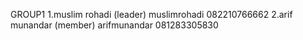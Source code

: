 GROUP1
1.muslim rohadi (leader) muslimrohadi 082210766662
2.arif munandar (member) arifmunandar 081283305830